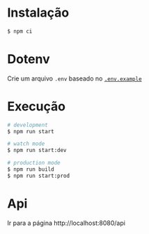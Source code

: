 # Instalação

```bash
$ npm ci
```

# Dotenv
Crie um arquivo `.env` baseado no [`.env.example`](./.env.example)


# Execução
```bash
# development
$ npm run start

# watch mode
$ npm run start:dev

# production mode
$ npm run build
$ npm run start:prod
```

# Api
Ir para a página http://localhost:8080/api
